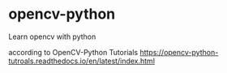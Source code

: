 # opencv-python
Learn opencv with python

according to OpenCV-Python Tutorials
 https://opencv-python-tutroals.readthedocs.io/en/latest/index.html